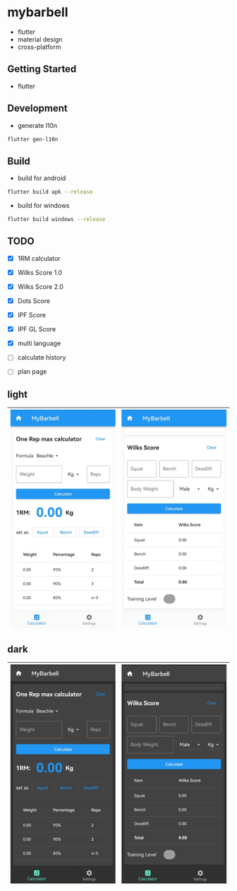 # mybarbell

- flutter
- material design
- cross-platform


## Getting Started

- flutter

## Development

- generate l10n

```bash
flutter gen-l10n
```

## Build

- build for android

```bash
flutter build apk --release
```

- build for windows

```bash
flutter build windows --release
```

## TODO

- [x] 1RM calculator
- [x] Wilks Score 1.0
- [x] Wilks Score 2.0
- [x] Dots Score
- [x] IPF Score
- [x] IPF GL Score
- [x] multi language
- [ ] calculate history
- [ ] plan page


## light

| ![](./images/light/1.jpg) | ![](./images/light/2.jpg) |
|---------------------------|---------------------------|

## dark
| ![](./images/dark/1.jpg) | ![](./images/dark/2.jpg) |
|--------------------------|--------------------------|

